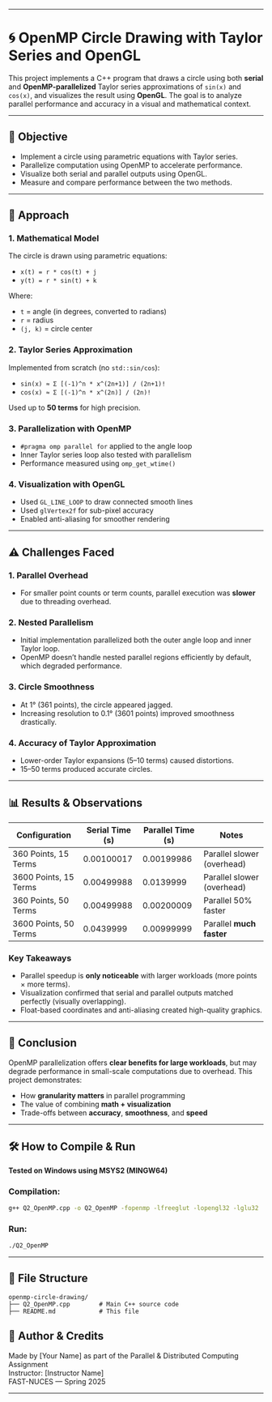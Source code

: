 ﻿
---

# 🌀 OpenMP Circle Drawing with Taylor Series and OpenGL

This project implements a C++ program that draws a circle using both **serial** and **OpenMP-parallelized** Taylor series approximations of `sin(x)` and `cos(x)`, and visualizes the result using **OpenGL**. The goal is to analyze parallel performance and accuracy in a visual and mathematical context.

---

## 📌 Objective

- Implement a circle using parametric equations with Taylor series.
- Parallelize computation using OpenMP to accelerate performance.
- Visualize both serial and parallel outputs using OpenGL.
- Measure and compare performance between the two methods.

---

## 📐 Approach

### 1. Mathematical Model
The circle is drawn using parametric equations:
- `x(t) = r * cos(t) + j`
- `y(t) = r * sin(t) + k`

Where:
- `t` = angle (in degrees, converted to radians)
- `r` = radius
- `(j, k)` = circle center

### 2. Taylor Series Approximation

Implemented from scratch (no `std::sin/cos`):
- `sin(x) ≈ Σ [(-1)^n * x^(2n+1)] / (2n+1)!`
- `cos(x) ≈ Σ [(-1)^n * x^(2n)] / (2n)!`

Used up to **50 terms** for high precision.

### 3. Parallelization with OpenMP

- `#pragma omp parallel for` applied to the angle loop
- Inner Taylor series loop also tested with parallelism
- Performance measured using `omp_get_wtime()`

### 4. Visualization with OpenGL

- Used `GL_LINE_LOOP` to draw connected smooth lines
- Used `glVertex2f` for sub-pixel accuracy
- Enabled anti-aliasing for smoother rendering

---

## ⚠️ Challenges Faced

### 1. Parallel Overhead
- For smaller point counts or term counts, parallel execution was **slower** due to threading overhead.

### 2. Nested Parallelism
- Initial implementation parallelized both the outer angle loop and inner Taylor loop.
- OpenMP doesn’t handle nested parallel regions efficiently by default, which degraded performance.

### 3. Circle Smoothness
- At 1° (361 points), the circle appeared jagged.
- Increasing resolution to 0.1° (3601 points) improved smoothness drastically.

### 4. Accuracy of Taylor Approximation
- Lower-order Taylor expansions (5–10 terms) caused distortions.
- 15–50 terms produced accurate circles.

---

## 📊 Results & Observations

| Configuration          | Serial Time (s) | Parallel Time (s) | Notes                        |
|------------------------|-----------------|-------------------|------------------------------|
| 360 Points, 15 Terms   | 0.00100017      | 0.00199986        | Parallel slower (overhead)   |
| 3600 Points, 15 Terms  | 0.00499988      | 0.0139999         | Parallel slower (overhead)   |
| 360 Points, 50 Terms   | 0.00499988      | 0.00200009        | Parallel 50% faster          |
| 3600 Points, 50 Terms  | 0.0439999       | 0.00999999        | Parallel **much faster**     |

### Key Takeaways

- Parallel speedup is **only noticeable** with larger workloads (more points × more terms).
- Visualization confirmed that serial and parallel outputs matched perfectly (visually overlapping).
- Float-based coordinates and anti-aliasing created high-quality graphics.

---

## 📌 Conclusion

OpenMP parallelization offers **clear benefits for large workloads**, but may degrade performance in small-scale computations due to overhead. This project demonstrates:

- How **granularity matters** in parallel programming
- The value of combining **math + visualization**
- Trade-offs between **accuracy**, **smoothness**, and **speed**

---

## 🛠️ How to Compile & Run

**Tested on Windows using MSYS2 (MINGW64)**

### Compilation:
```bash
g++ Q2_OpenMP.cpp -o Q2_OpenMP -fopenmp -lfreeglut -lopengl32 -lglu32
```

### Run:
```bash
./Q2_OpenMP
```

---

## 📁 File Structure

```
openmp-circle-drawing/
├── Q2_OpenMP.cpp        # Main C++ source code
├── README.md            # This file
```

## 🔗 Author & Credits

Made by [Your Name] as part of the Parallel & Distributed Computing Assignment  
Instructor: [Instructor Name]  
FAST-NUCES — Spring 2025

---

```
